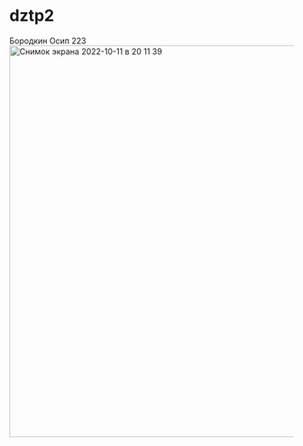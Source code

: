 # dztp2
Бородкин Осип 223
<img width="694" alt="Снимок экрана 2022-10-11 в 20 11 39" src="https://user-images.githubusercontent.com/115102730/195159137-eb8fd3e8-5b96-46c7-9ece-0aa7936d7590.png">
